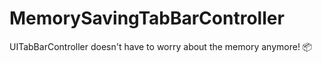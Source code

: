 # MemorySavingTabBarController
UITabBarController doesn't have to worry about the memory anymore! 📦
